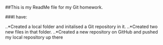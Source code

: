 ##This is my ReadMe file for my Git homework.

###I have:

..*Created a local folder and initalised a Git repository in it.
..*Created two new files in that folder. 
..*Created a new repository on GitHub and pushed my local repository up there